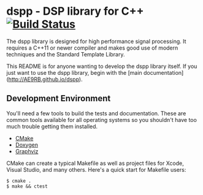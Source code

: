 # dspp - DSP library for C++ [![Build Status](https://travis-ci.org/AE9RB/dspp.png?branch=master)](https://travis-ci.org/AE9RB/dspp)

The dspp library is designed for high performance signal processing.
It requires a C++11 or newer compiler and makes good use of modern
techniques and the Standard Template Library.

This README is for anyone wanting to develop the dspp library itself.
If you just want to use the dspp library, begin with the [main documentation]
(http://AE9RB.github.io/dspp).

## Development Environment

You'll need a few tools to build the tests and documentation. These are
common tools available for all operating systems so you shouldn't have
too much trouble getting them installed.

 * [CMake](http://www.cmake.org)
 * [Doxygen](http://www.doxygen.org)
 * [Graphviz](http://www.graphviz.org)

CMake can create a typical Makefile as well as project files for Xcode,
Visual Studio, and many others. Here's a quick start for Makefile users:

```
$ cmake .
$ make && ctest
```
